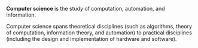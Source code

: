 **Computer science** is the study of computation, automation, and information.

Computer science spans theoretical disciplines (such as algorithms, theory of computation, information theory, and automation) to practical disciplines (including the design and implementation of hardware and software).